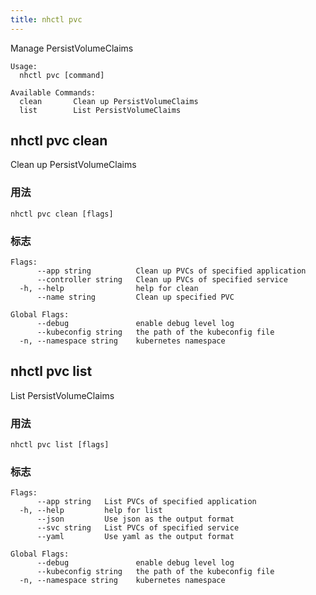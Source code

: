 ```yaml
---
title: nhctl pvc
---
```


Manage PersistVolumeClaims

```
Usage:
  nhctl pvc [command]

Available Commands:
  clean       Clean up PersistVolumeClaims
  list        List PersistVolumeClaims
```

## nhctl pvc clean

Clean up PersistVolumeClaims

### 用法

```
nhctl pvc clean [flags]
```

### 标志

```
Flags:
      --app string          Clean up PVCs of specified application
      --controller string   Clean up PVCs of specified service
  -h, --help                help for clean
      --name string         Clean up specified PVC

Global Flags:
      --debug               enable debug level log
      --kubeconfig string   the path of the kubeconfig file
  -n, --namespace string    kubernetes namespace
```

## nhctl pvc list

List PersistVolumeClaims

### 用法

```
nhctl pvc list [flags]
```

### 标志

```
Flags:
      --app string   List PVCs of specified application
  -h, --help         help for list
      --json         Use json as the output format
      --svc string   List PVCs of specified service
      --yaml         Use yaml as the output format

Global Flags:
      --debug               enable debug level log
      --kubeconfig string   the path of the kubeconfig file
  -n, --namespace string    kubernetes namespace
```
